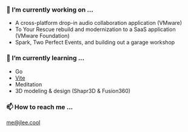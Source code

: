 ### 🔭 I’m currently working on ...
- A cross-platform drop-in audio collaboration application (VMware)
- To Your Rescue rebuild and modernization to a SaaS application (VMware Foundation)
- Spark, Two Perfect Events, and building out a garage workshop

### 🌱 I’m currently learning ...
- Go
- [Vite](https://vitejs.dev/)
- Meditation
- 3D modeling & design (Shapr3D & Fusion360)

### 📫 How to reach me ...
[me@jlee.cool](mailto:me@jlee.cool)

<!-- ### Hi there 👋 -->

<!--
**retrospct/retrospct** is a ✨ _special_ ✨ repository because its `README.md` (this file) appears on your GitHub profile.

Here are some ideas to get you started:

- 🔭 I’m currently working on ...
- 🌱 I’m currently learning ...
- 👯 I’m looking to collaborate on ...
- 🤔 I’m looking for help with ...
- 💬 Ask me about ...
- 📫 How to reach me: ...
- 😄 Pronouns: ...
- ⚡ Fun fact: ...
-->
